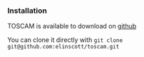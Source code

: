 ### Installation

TOSCAM is available to download on [github](https://github.com/elinscott/toscam/)

You can clone it directly with `git clone git@github.com:elinscott/toscam.git`
